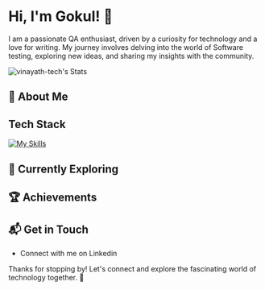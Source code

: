 # Hi, I'm Gokul! 👋

I am a passionate QA enthusiast, driven by a curiosity for technology and a love for writing. My journey involves delving into the world of Software testing, exploring new ideas, and sharing my insights with the community.

![vinayath-tech's Stats](https://github-readme-stats.vercel.app/api?username=vinayath-tech&theme=vue-dark&show_icons=true&hide_border=true&count_private=true)

## 🚀 About Me


## Tech Stack
[![My Skills](https://skillicons.dev/icons?i=js,html,css,wasm)](https://skillicons.dev)

## 🌱 Currently Exploring

 ## 🏆 Achievements



## 📬 Get in Touch

- Connect with me on Linkedin

Thanks for stopping by! Let's connect and explore the fascinating world of technology together. 🚀



<!--

Here are some ideas to get you started:

- 🔭 I’m currently working on ...
- 🌱 I’m currently learning ...
- 👯 I’m looking to collaborate on ...
- 🤔 I’m looking for help with ...
- 💬 Ask me about ...
- 📫 How to reach me: ...
- 😄 Pronouns: ...
- ⚡ Fun fact: ...
-->
